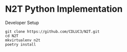 # N2T Python Implementation

Developer Setup

```
git clone https://github.com/CDLUC3/N2T.git
cd N2T
mkvirtualenv n2t
poetry install
```

